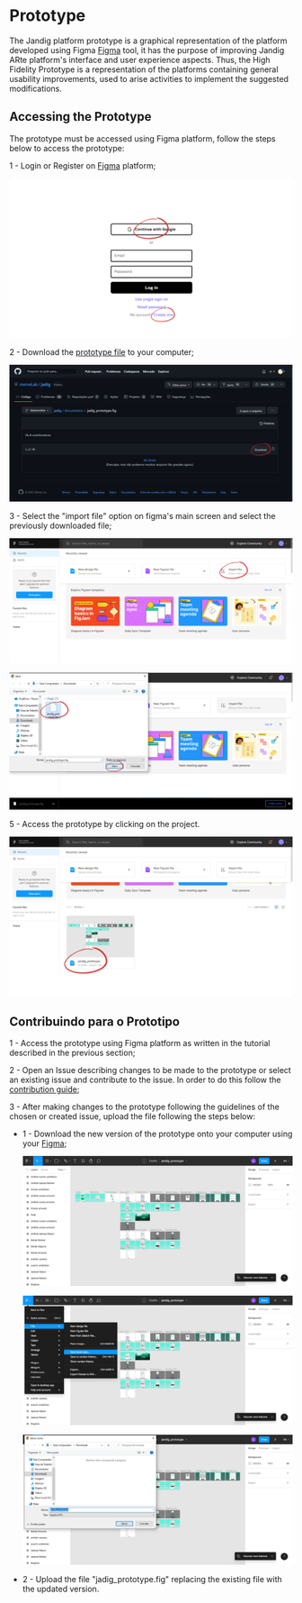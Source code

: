 # Prototype
The Jandig platform prototype is a graphical representation of the platform developed using Figma [Figma](https://www.figma.com/downloads/) tool, it has the purpose of improving Jandig ARte platform's interface and user experience aspects. Thus, the High Fidelity Prototype is a representation of the platforms containing general usability improvements, used to arise activities to implement the suggested modifications.


## Accessing the Prototype
The prototype must be accessed using Figma platform, follow the steps below to access the prototype:

1 - Login or Register on [Figma](https://www.figma.com/login) platform;

![figma-login](./images/figma-login.PNG)

2 - Download the [prototype file](https://github.com/memeLab/Jandig/blob/develop/docs/jandig_prototype.fig) to your computer;

![prototype-file-downhold](./images/prototype-file-downhold.PNG)

3 - Select the "import file" option on figma's main screen and select the previously downloaded file;

![figma-home](./images/figma-home.png)

![figma-upload-file](./images/figma-upload-file.png)

5 - Access the prototype by clicking on the project.

![open-prototype](./images/open-prototype.png)


## Contribuindo para o Prototipo

1 - Access the prototype using Figma platform as written in the tutorial described in the previous section;

2 - Open an Issue describing changes to be made to the prototype or select an existing issue and contribute to the issue. In order to do this follow the [contribution guide](https://github.com/memeLab/ARte/blob/master/.github/CONTRIBUTING.md);

3 - After making changes to the prototype following the guidelines of the chosen or created issue, upload the file following the steps below:

- 1 - Download the new version of the prototype onto your computer using your [Figma](https://www.figma.com/login);

    ![project-figma](./images/project-figma.png)

    ![figma-save-local](./images/figma-save-local.png)

    ![save-file](./images/save-file.png)

- 2 - Upload the file "jadig_prototype.fig" replacing the existing file with the updated version.

